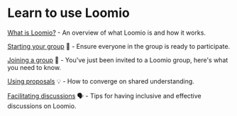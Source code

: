 # Learn to use Loomio

[What is Loomio?](overview.md) - An overview of what Loomio is and how it works.

[Starting your group](getting_started.md) 🏁 - Ensure everyone in the group is ready to participate.

[Joining a group](joining_a_group.md) 🔑 - You've just been invited to a Loomio group, here's what you need to know.

[Using proposals](proposals.md) 💡 - How to converge on shared understanding.

[Facilitating discussions](discussions.md) 🗣 - Tips for having inclusive and effective discussions on Loomio.

